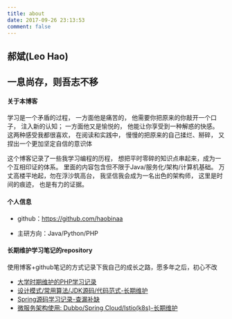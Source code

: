 ```yaml
---
title: about
date: 2017-09-26 23:13:53
comment: false
---
```



## 郝斌(Leo Hao)

一息尚存，则吾志不移
---



#### 关于本博客

 学习是一个矛盾的过程， 一方面他是痛苦的， 他需要你把原来的你敲开一个口子， 注入新的认知； 一方面他又是愉悦的， 他能让你享受到一种解惑的快感。 这两种感受我都很喜欢， 在阅读和实践中， 慢慢的把原来的自己揉烂、掰碎， 
 又捏出一个更加坚定自信的意识体
 
 这个博客记录了一些我学习编程的历程， 想把平时零碎的知识点串起来，成为一个互相印证的体系。 里面的内容包含但不限于Java/服务化/架构/计算机基础。 万丈高楼平地起，勿在浮沙筑高台， 我坚信我会成为一名出色的架构师， 
 这里是时间的痕迹， 也是有力的证据。
 
 
 #### 个人信息
 
 - github：https://github.com/haobinaa
 
 - 主研方向：Java/Python/PHP




#### 长期维护学习笔记的repository

使用博客+github笔记的方式记录下我自己的成长之路，愿多年之后，初心不改
- [大学时期维护的PHP学习记录](https://github.com/haobinaa/php-learn)
- [设计模式/常用算法/JDK源码/代码范式-长期维护](https://github.com/haobinaa/DataStructure-DesignPattern)
- [Spring源码学习记录-查漏补缺](https://github.com/haobinaa/spring-resource)
- [微服务架构使用: Dubbo/Spring Cloud/Istio(k8s)-长期维护](https://github.com/haobinaa/microservice)